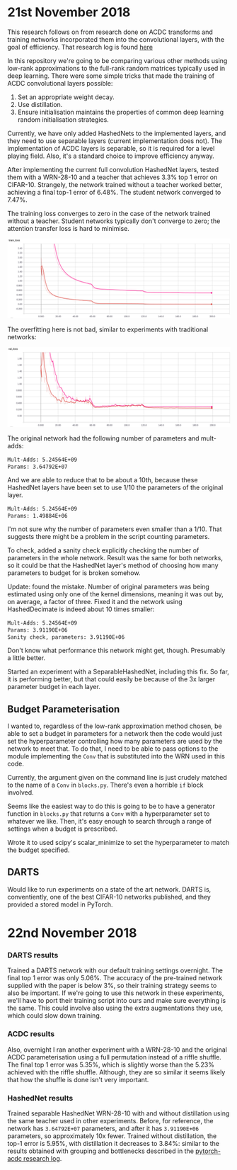 
21st November 2018
==================

This research follows on from research done on ACDC transforms and training
networks incorporated them into the convolutional layers, with the goal of
efficiency. That research log is found [here][acdc]

In this repository we're going to be comparing various other methods using
low-rank approximations to the full-rank random matrices typically used in
deep learning. There were some simple tricks that made the training of ACDC
convolutional layers possible:

1. Set an appropriate weight decay.
2. Use distillation.
3. Ensure initialisation maintains the properties of common deep learning
random initialisation strategies.

Currently, we have only added HashedNets to the implemented layers, and
they need to use separable layers (current implementation does not). The
implementation of ACDC layers is separable, so it is required for a level
playing field. Also, it's a standard choice to improve efficiency anyway.

After implementing the current full convolution HashedNet layers, tested
them with a WRN-28-10 and a teacher that achieves 3.3% top 1 error on
CIFAR-10. Strangely, the network trained without a teacher worked better,
achieving a final top-1 error of 6.48%. The student network converged to
7.47%.

The training loss converges to zero in the case of the network trained
without a teacher. Student networks typically don't converge to zero; the
attention transfer loss is hard to minimise.

![](images/train_loss_Nov21.png)

The overfitting here is not bad, similar to experiments with traditional
networks:

![](images/val_loss_Nov21.png)

The original network had the following number of parameters and mult-adds:

```
Mult-Adds: 5.24564E+09
Params: 3.64792E+07
```

And we are able to reduce that to be about a 10th, because these HashedNet
layers have been set to use 1/10 the parameters of the original layer.

```
Mult-Adds: 5.24564E+09
Params: 1.49884E+06
```

I'm not sure why the number of parameters even smaller than a 1/10. That
suggests there might be a problem in the script counting parameters.

To check, added a sanity check explicitly checking the number of parameters
in the whole network. Result was the same for both networks, so it could be
that the HashedNet layer's method of choosing how many parameters to budget
for is broken somehow.

Update: found the mistake. Number of original parameters was being
estimated using only one of the kernel dimensions, meaning it was out by,
on average, a factor of three. Fixed it and the network using
HashedDecimate is indeed about 10 times smaller:

```
Mult-Adds: 5.24564E+09
Params: 3.91190E+06
Sanity check, parameters: 3.91190E+06
```

Don't know what performance this network might get, though. Presumably a
little better.

Started an experiment with a SeparableHashedNet, including this fix. So
far, it is performing better, but that could easily be because of the 3x
larger parameter budget in each layer.

[acdc]: https://github.com/gngdb/pytorch-acdc/blob/master/research-log.md

Budget Parameterisation
-----------------------

I wanted to, regardless of the low-rank approximation method chosen, be
able to set a budget in parameters for a network then the code would just
set the hyperparameter controlling how many parameters are used by the
network to meet that. To do that, I need to be able to pass options to the
module implementing the `Conv` that is substituted into the WRN used in
this code.

Currently, the argument given on the command line is just crudely matched
to the name of a `Conv` in `blocks.py`. There's even a horrible `if` block
involved.

Seems like the easiest way to do this is going to be to have a generator
function in `blocks.py` that returns a `Conv` with a hyperparameter set to
whatever we like. Then, it's easy enough to search through a range of
settings when a budget is prescribed.

Wrote it to used scipy's scalar_minimize to set the hyperparameter to match
the budget specified.

DARTS
-----

Would like to run experiments on a state of the art network. DARTS is,
conventiently, one of the best CIFAR-10 networks published, and they
provided a stored model in PyTorch.

22nd November 2018
==================

### DARTS results

Trained a DARTS network with our default training settings overnight. The
final top 1 error was only 5.06%. The accuracy of the pre-trained network
supplied with the paper is below 3%, so their training strategy seems to
also be important. If we're going to use this network in these experiments,
we'll have to port their training script into ours and make sure everything
is the same. This could involve also using the extra augmentations they
use, which could slow down training.

### ACDC results

Also, overnight I ran another experiment with a WRN-28-10 and the original
ACDC parameterisation using a full permutation instead of a riffle shuffle.
The final top 1 error was 5.35%, which is slightly worse than the 5.23%
achieved with the riffle shuffle. Although, they are so similar it seems
likely that how the shuffle is done isn't very important.

### HashedNet results

Trained separable HashedNet WRN-28-10 with and without distillation using
the same teacher used in other experiments. Before, for reference, the
network has `3.64792E+07` parameters, and after it has `3.91190E+06`
parameters, so approximately 10x fewer. Trained without distillation, the
top-1 error is 5.95%, with distillation it decreases to 3.84%: similar to
the results obtained with grouping and bottlenecks described in the
[pytorch-acdc research log][acdc].


